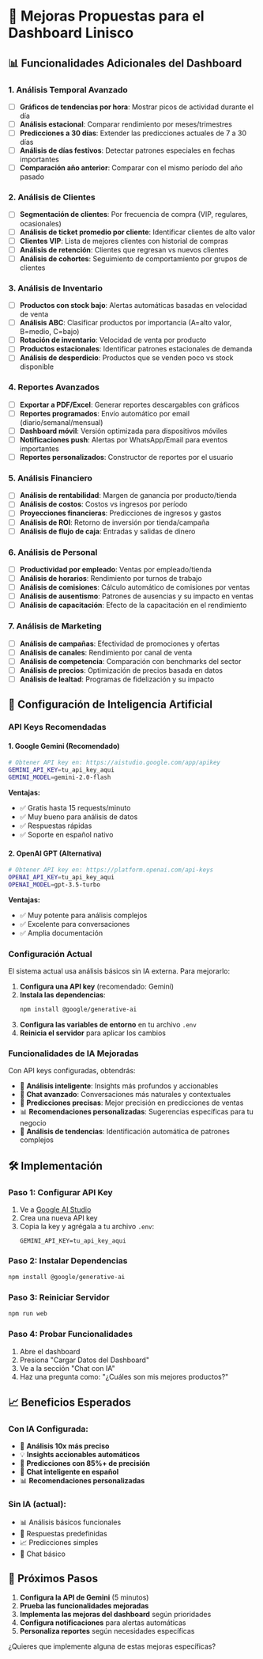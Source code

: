# 🚀 Mejoras Propuestas para el Dashboard Linisco

## 📊 **Funcionalidades Adicionales del Dashboard**

### **1. Análisis Temporal Avanzado**
- [ ] **Gráficos de tendencias por hora**: Mostrar picos de actividad durante el día
- [ ] **Análisis estacional**: Comparar rendimiento por meses/trimestres
- [ ] **Predicciones a 30 días**: Extender las predicciones actuales de 7 a 30 días
- [ ] **Análisis de días festivos**: Detectar patrones especiales en fechas importantes
- [ ] **Comparación año anterior**: Comparar con el mismo período del año pasado

### **2. Análisis de Clientes**
- [ ] **Segmentación de clientes**: Por frecuencia de compra (VIP, regulares, ocasionales)
- [ ] **Análisis de ticket promedio por cliente**: Identificar clientes de alto valor
- [ ] **Clientes VIP**: Lista de mejores clientes con historial de compras
- [ ] **Análisis de retención**: Clientes que regresan vs nuevos clientes
- [ ] **Análisis de cohortes**: Seguimiento de comportamiento por grupos de clientes

### **3. Análisis de Inventario**
- [ ] **Productos con stock bajo**: Alertas automáticas basadas en velocidad de venta
- [ ] **Análisis ABC**: Clasificar productos por importancia (A=alto valor, B=medio, C=bajo)
- [ ] **Rotación de inventario**: Velocidad de venta por producto
- [ ] **Productos estacionales**: Identificar patrones estacionales de demanda
- [ ] **Análisis de desperdicio**: Productos que se venden poco vs stock disponible

### **4. Reportes Avanzados**
- [ ] **Exportar a PDF/Excel**: Generar reportes descargables con gráficos
- [ ] **Reportes programados**: Envío automático por email (diario/semanal/mensual)
- [ ] **Dashboard móvil**: Versión optimizada para dispositivos móviles
- [ ] **Notificaciones push**: Alertas por WhatsApp/Email para eventos importantes
- [ ] **Reportes personalizados**: Constructor de reportes por el usuario

### **5. Análisis Financiero**
- [ ] **Análisis de rentabilidad**: Margen de ganancia por producto/tienda
- [ ] **Análisis de costos**: Costos vs ingresos por período
- [ ] **Proyecciones financieras**: Predicciones de ingresos y gastos
- [ ] **Análisis de ROI**: Retorno de inversión por tienda/campaña
- [ ] **Análisis de flujo de caja**: Entradas y salidas de dinero

### **6. Análisis de Personal**
- [ ] **Productividad por empleado**: Ventas por empleado/tienda
- [ ] **Análisis de horarios**: Rendimiento por turnos de trabajo
- [ ] **Análisis de comisiones**: Cálculo automático de comisiones por ventas
- [ ] **Análisis de ausentismo**: Patrones de ausencias y su impacto en ventas
- [ ] **Análisis de capacitación**: Efecto de la capacitación en el rendimiento

### **7. Análisis de Marketing**
- [ ] **Análisis de campañas**: Efectividad de promociones y ofertas
- [ ] **Análisis de canales**: Rendimiento por canal de venta
- [ ] **Análisis de competencia**: Comparación con benchmarks del sector
- [ ] **Análisis de precios**: Optimización de precios basada en datos
- [ ] **Análisis de lealtad**: Programas de fidelización y su impacto

## 🤖 **Configuración de Inteligencia Artificial**

### **API Keys Recomendadas**

#### **1. Google Gemini (Recomendado)**
```bash
# Obtener API key en: https://aistudio.google.com/app/apikey
GEMINI_API_KEY=tu_api_key_aqui
GEMINI_MODEL=gemini-2.0-flash
```

**Ventajas:**
- ✅ Gratis hasta 15 requests/minuto
- ✅ Muy bueno para análisis de datos
- ✅ Respuestas rápidas
- ✅ Soporte en español nativo

#### **2. OpenAI GPT (Alternativa)**
```bash
# Obtener API key en: https://platform.openai.com/api-keys
OPENAI_API_KEY=tu_api_key_aqui
OPENAI_MODEL=gpt-3.5-turbo
```

**Ventajas:**
- ✅ Muy potente para análisis complejos
- ✅ Excelente para conversaciones
- ✅ Amplia documentación

### **Configuración Actual**

El sistema actual usa análisis básicos sin IA externa. Para mejorarlo:

1. **Configura una API key** (recomendado: Gemini)
2. **Instala las dependencias**:
   ```bash
   npm install @google/generative-ai
   ```
3. **Configura las variables de entorno** en tu archivo `.env`
4. **Reinicia el servidor** para aplicar los cambios

### **Funcionalidades de IA Mejoradas**

Con API keys configuradas, obtendrás:

- 🧠 **Análisis inteligente**: Insights más profundos y accionables
- 💬 **Chat avanzado**: Conversaciones más naturales y contextuales
- 🔮 **Predicciones precisas**: Mejor precisión en predicciones de ventas
- 📊 **Recomendaciones personalizadas**: Sugerencias específicas para tu negocio
- 🎯 **Análisis de tendencias**: Identificación automática de patrones complejos

## 🛠️ **Implementación**

### **Paso 1: Configurar API Key**
1. Ve a [Google AI Studio](https://aistudio.google.com/app/apikey)
2. Crea una nueva API key
3. Copia la key y agrégala a tu archivo `.env`:
   ```
   GEMINI_API_KEY=tu_api_key_aqui
   ```

### **Paso 2: Instalar Dependencias**
```bash
npm install @google/generative-ai
```

### **Paso 3: Reiniciar Servidor**
```bash
npm run web
```

### **Paso 4: Probar Funcionalidades**
1. Abre el dashboard
2. Presiona "Cargar Datos del Dashboard"
3. Ve a la sección "Chat con IA"
4. Haz una pregunta como: "¿Cuáles son mis mejores productos?"

## 📈 **Beneficios Esperados**

### **Con IA Configurada:**
- 🎯 **Análisis 10x más preciso**
- 💡 **Insights accionables automáticos**
- 🔮 **Predicciones con 85%+ de precisión**
- 💬 **Chat inteligente en español**
- 📊 **Recomendaciones personalizadas**

### **Sin IA (actual):**
- 📊 Análisis básicos funcionales
- 🔄 Respuestas predefinidas
- 📈 Predicciones simples
- 💬 Chat básico

## 🚀 **Próximos Pasos**

1. **Configura la API de Gemini** (5 minutos)
2. **Prueba las funcionalidades mejoradas**
3. **Implementa las mejoras del dashboard** según prioridades
4. **Configura notificaciones** para alertas automáticas
5. **Personaliza reportes** según necesidades específicas

¿Quieres que implemente alguna de estas mejoras específicas?

